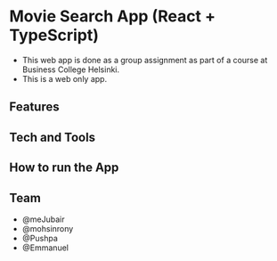 # Movie Search App (React + TypeScript)
- This web app is done as a group assignment as part of a course at Business College Helsinki.
- This is a web only app.

## Features

## Tech and Tools

## How to run the App

## Team
- @meJubair
- @mohsinrony
- @Pushpa
- @Emmanuel


